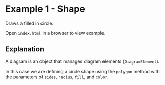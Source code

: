 # Example 1 - Shape

Draws a filled in circle.

Open `index.html` in a browser to view example.

## Explanation

A diagram is an object that manages diagram elements (`DiagramElement`).

In this case we are defining a circle shape using the `polygon` method with the parameters of `sides`, `radius`, `fill`, and `color`.
